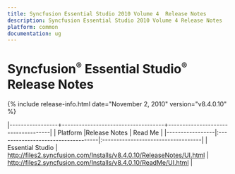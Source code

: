 ```yaml
---
title: Syncfusion Essential Studio 2010 Volume 4  Release Notes  
description: Syncfusion Essential Studio 2010 Volume 4 Release Notes  
platform: common
documentation: ug
---
```


# Syncfusion<sup style="font-size:70%">&reg;</sup> Essential Studio<sup style="font-size:70%">&reg;</sup> Release Notes  

{% include release-info.html date="November 2, 2010"  version="v8.4.0.10" %} 


|-----------------+------------------------------------+------------------------------------|
|   Platform      |Release Notes                       | Read Me                            |
|-----------------|:-----------------------------------|:-----------------------------------|
| Essential Studio  | <http://files2.syncfusion.com/Installs/v8.4.0.10/ReleaseNotes/UI.html> | <http://files2.syncfusion.com/Installs/v8.4.0.10/ReadMe/UI.html> |
